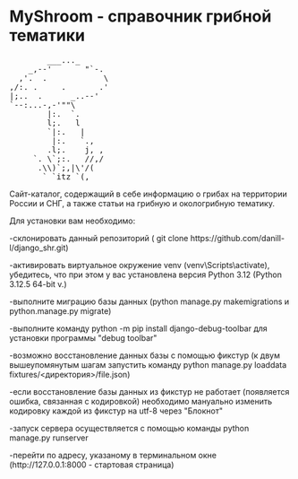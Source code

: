 # MyShroom - справочник грибной тематики
<pre>
        ___..._
    _,--'       "`-.
  ,'.  .            \
,/:. .     .       .'
|;..  .      _..--'
`--:...-,-'""\
        |:.  `.
        l;.   l
        `|:.   |
         |:.   `.,
        .l;.    j, ,
     `. \`;:.   //,/
      .\\)`;,|\'/(
       ` `itz `(,
</pre>
<p>Сайт-каталог, содержащий в себе информацию о грибах на территории России и СНГ, а также статьи на грибную и окологрибную тематику.</p>
<p>Для установки вам необходимо:</p>
<p>-склонировать данный репозиторий ( git clone https://github.com/danill-l/django_shr.git)</p>
<p>-активировать виртуальное окружение venv (venv\Scripts\activate), убедитесь, что при этом у вас установлена версия Python 3.12 (Python 3.12.5 64-bit v.)</p>
<p>-выполните миграцию базы данных (python manage.py makemigrations и python.manage.py migrate)</p>
<p>-выполните команду python -m pip install django-debug-toolbar для установки программы "debug toolbar"</p>
<p>-возможно восстановление данных базы с помощью фикстур (к двум вышеупомянутым шагам запустить команду python manage.py loaddata fixtures/<директория>/file.json)</p>
<p>-если восстановление базы данных из фикстур не работает (появляется ошибка, связанная с кодировкой) необходимо мануально изменить кодировку каждой из фикстур на utf-8 через "Блокнот"</p>
<p>-запуск сервера осуществляется с помощью команды python manage.py runserver</p>
<p>-перейти по адресу, указаному в терминальном окне (http://127.0.0.1:8000 - стартовая страница)</p>